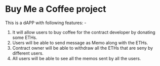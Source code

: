 # Buy Me a Coffee project

This is a dAPP with following features: -
1. It will allow users to buy coffee for the contract developer by donating some ETHs. 
2. Users will be able to send message as Memo along with the ETHs.
3. Contract owner will be able to withdraw all the ETHs that are seny by different users.
4. All users will be able to see all the memos sent by all the users.
